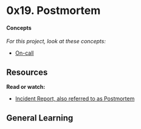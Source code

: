 # 0x19. Postmortem

#### Concepts

_For this project, look at these concepts:_

* [On-call](https://www.alx-intranet.hbtn.io/concepts/39)

## Resources

**Read or watch:**

* [Incident Report, also referred to as Postmortem](https://www.sysadmincasts.com/episodes/20-how-to-write-an-incident-report-postmortem)

## General Learning
